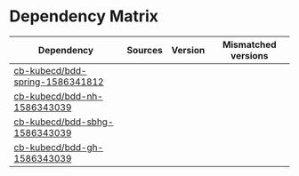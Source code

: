 # Dependency Matrix

Dependency | Sources | Version | Mismatched versions
---------- | ------- | ------- | -------------------
[cb-kubecd/bdd-spring-1586341812](https://github.com/cb-kubecd/bdd-spring-1586341812.git) |  | []() | 
[cb-kubecd/bdd-nh-1586343039](https://github.com/cb-kubecd/bdd-nh-1586343039.git) |  | []() | 
[cb-kubecd/bdd-sbhg-1586343039](https://github.com/cb-kubecd/bdd-sbhg-1586343039.git) |  | []() | 
[cb-kubecd/bdd-gh-1586343039](https://github.com/cb-kubecd/bdd-gh-1586343039.git) |  | []() | 

